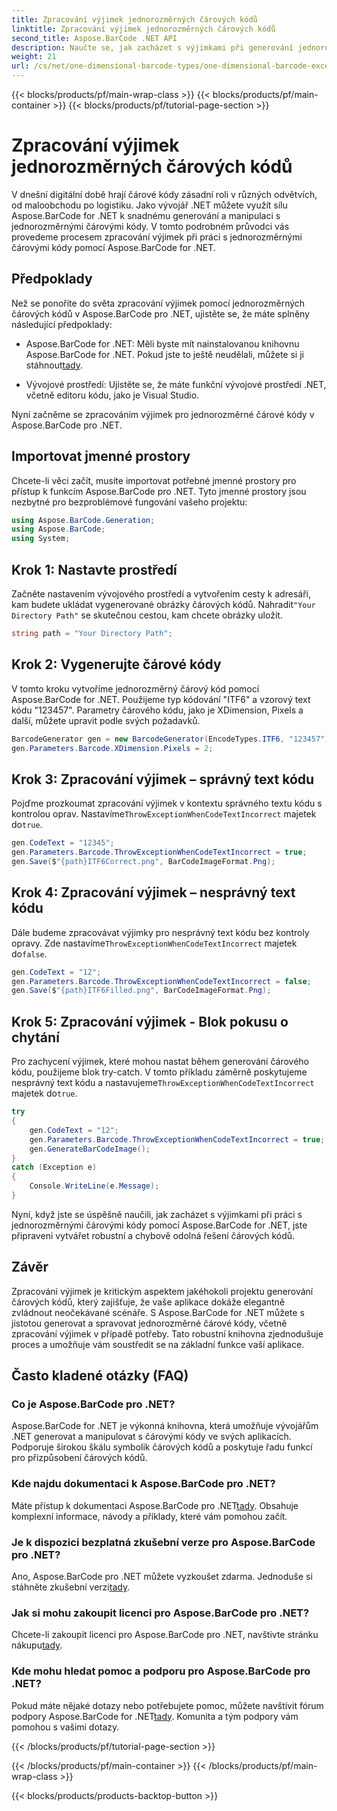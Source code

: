 ```yaml
---
title: Zpracování výjimek jednorozměrných čárových kódů
linktitle: Zpracování výjimek jednorozměrných čárových kódů
second_title: Aspose.BarCode .NET API
description: Naučte se, jak zacházet s výjimkami při generování jednorozměrných čárových kódů pomocí Aspose.BarCode for .NET. Tento průvodce krok za krokem zajišťuje řešení čárových kódů odolné proti chybám. Začněte hned!
weight: 21
url: /cs/net/one-dimensional-barcode-types/one-dimensional-barcode-exception-handling/
---
```


{{< blocks/products/pf/main-wrap-class >}}
{{< blocks/products/pf/main-container >}}
{{< blocks/products/pf/tutorial-page-section >}}

# Zpracování výjimek jednorozměrných čárových kódů


V dnešní digitální době hrají čárové kódy zásadní roli v různých odvětvích, od maloobchodu po logistiku. Jako vývojář .NET můžete využít sílu Aspose.BarCode for .NET k snadnému generování a manipulaci s jednorozměrnými čárovými kódy. V tomto podrobném průvodci vás provedeme procesem zpracování výjimek při práci s jednorozměrnými čárovými kódy pomocí Aspose.BarCode for .NET.

## Předpoklady

Než se ponoříte do světa zpracování výjimek pomocí jednorozměrných čárových kódů v Aspose.BarCode pro .NET, ujistěte se, že máte splněny následující předpoklady:

-  Aspose.BarCode for .NET: Měli byste mít nainstalovanou knihovnu Aspose.BarCode for .NET. Pokud jste to ještě neudělali, můžete si ji stáhnout[tady](https://releases.aspose.com/barcode/net/).

- Vývojové prostředí: Ujistěte se, že máte funkční vývojové prostředí .NET, včetně editoru kódu, jako je Visual Studio.

Nyní začněme se zpracováním výjimek pro jednorozměrné čárové kódy v Aspose.BarCode pro .NET.

## Importovat jmenné prostory

Chcete-li věci začít, musíte importovat potřebné jmenné prostory pro přístup k funkcím Aspose.BarCode pro .NET. Tyto jmenné prostory jsou nezbytné pro bezproblémové fungování vašeho projektu:

```csharp
using Aspose.BarCode.Generation;
using Aspose.BarCode;
using System;
```

## Krok 1: Nastavte prostředí

 Začněte nastavením vývojového prostředí a vytvořením cesty k adresáři, kam budete ukládat vygenerované obrázky čárových kódů. Nahradit`"Your Directory Path"` se skutečnou cestou, kam chcete obrázky uložit.

```csharp
string path = "Your Directory Path";
```

## Krok 2: Vygenerujte čárové kódy

V tomto kroku vytvoříme jednorozměrný čárový kód pomocí Aspose.BarCode for .NET. Použijeme typ kódování "ITF6" a vzorový text kódu "123457". Parametry čárového kódu, jako je XDimension, Pixels a další, můžete upravit podle svých požadavků.

```csharp
BarcodeGenerator gen = new BarcodeGenerator(EncodeTypes.ITF6, "123457");
gen.Parameters.Barcode.XDimension.Pixels = 2;
```

## Krok 3: Zpracování výjimek – správný text kódu

Pojďme prozkoumat zpracování výjimek v kontextu správného textu kódu s kontrolou oprav. Nastavíme`ThrowExceptionWhenCodeTextIncorrect` majetek do`true`.

```csharp
gen.CodeText = "12345";
gen.Parameters.Barcode.ThrowExceptionWhenCodeTextIncorrect = true;
gen.Save($"{path}ITF6Correct.png", BarCodeImageFormat.Png);
```

## Krok 4: Zpracování výjimek – nesprávný text kódu

 Dále budeme zpracovávat výjimky pro nesprávný text kódu bez kontroly opravy. Zde nastavíme`ThrowExceptionWhenCodeTextIncorrect` majetek do`false`.

```csharp
gen.CodeText = "12";
gen.Parameters.Barcode.ThrowExceptionWhenCodeTextIncorrect = false;
gen.Save($"{path}ITF6Filled.png", BarCodeImageFormat.Png);
```

## Krok 5: Zpracování výjimek - Blok pokusu o chytání

 Pro zachycení výjimek, které mohou nastat během generování čárového kódu, použijeme blok try-catch. V tomto příkladu záměrně poskytujeme nesprávný text kódu a nastavujeme`ThrowExceptionWhenCodeTextIncorrect` majetek do`true`.

```csharp
try
{
    gen.CodeText = "12";
    gen.Parameters.Barcode.ThrowExceptionWhenCodeTextIncorrect = true;
    gen.GenerateBarCodeImage();
}
catch (Exception e)
{
    Console.WriteLine(e.Message);
}
```

Nyní, když jste se úspěšně naučili, jak zacházet s výjimkami při práci s jednorozměrnými čárovými kódy pomocí Aspose.BarCode for .NET, jste připraveni vytvářet robustní a chybově odolná řešení čárových kódů.

## Závěr

Zpracování výjimek je kritickým aspektem jakéhokoli projektu generování čárových kódů, který zajišťuje, že vaše aplikace dokáže elegantně zvládnout neočekávané scénáře. S Aspose.BarCode for .NET můžete s jistotou generovat a spravovat jednorozměrné čárové kódy, včetně zpracování výjimek v případě potřeby. Tato robustní knihovna zjednodušuje proces a umožňuje vám soustředit se na základní funkce vaší aplikace.

## Často kladené otázky (FAQ)

### Co je Aspose.BarCode pro .NET?
Aspose.BarCode for .NET je výkonná knihovna, která umožňuje vývojářům .NET generovat a manipulovat s čárovými kódy ve svých aplikacích. Podporuje širokou škálu symbolik čárových kódů a poskytuje řadu funkcí pro přizpůsobení čárových kódů.

### Kde najdu dokumentaci k Aspose.BarCode pro .NET?
 Máte přístup k dokumentaci Aspose.BarCode pro .NET[tady](https://reference.aspose.com/barcode/net/). Obsahuje komplexní informace, návody a příklady, které vám pomohou začít.

### Je k dispozici bezplatná zkušební verze pro Aspose.BarCode pro .NET?
 Ano, Aspose.BarCode pro .NET můžete vyzkoušet zdarma. Jednoduše si stáhněte zkušební verzi[tady](https://releases.aspose.com/).

### Jak si mohu zakoupit licenci pro Aspose.BarCode pro .NET?
 Chcete-li zakoupit licenci pro Aspose.BarCode pro .NET, navštivte stránku nákupu[tady](https://purchase.aspose.com/buy).

### Kde mohu hledat pomoc a podporu pro Aspose.BarCode pro .NET?
 Pokud máte nějaké dotazy nebo potřebujete pomoc, můžete navštívit fórum podpory Aspose.BarCode for .NET[tady](https://forum.aspose.com/c/barcode/13). Komunita a tým podpory vám pomohou s vašimi dotazy.

{{< /blocks/products/pf/tutorial-page-section >}}

{{< /blocks/products/pf/main-container >}}
{{< /blocks/products/pf/main-wrap-class >}}

{{< blocks/products/products-backtop-button >}}
